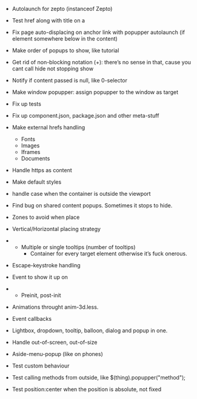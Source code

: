 * Autolaunch for zepto (instanceof Zepto) 

* Test href along with title on a

* Fix page auto-displacing on anchor link with popupper autolaunch (if element somewhere below in the content)

* Make order of popups to show, like tutorial

* Get rid of non-blocking notation (+): there’s no sense in that, cause you cant call hide not stopping show

* Notify if content passed is null, like 0-selector

* Make window popupper: assign popupper to the window as target

* Fix up tests
* Fix up component.json, package.json and other meta-stuff

* Make external hrefs handling
	* Fonts
	* Images
	* Iframes
	* Documents

* Handle https as content

* Make default styles

* handle case when the container is outside the viewport

* Find bug on shared content popups. Sometimes it stops to hide.

* Zones to avoid when place
* Vertical/Horizontal placing strategy
* + Multiple or single tooltips (number of tooltips)
	* Container for every target element otherwise it’s fuck onerous.
* Escape-keystroke handling
* Event to show it up on
* + Preinit, post-init
* Animations throught anim-3d.less.
* Event callbacks
* Lightbox, dropdown, tooltip, balloon, dialog and popup in one.

* Handle out-of-screen, out-of-size

* Aside-menu-popup (like on phones)

* Test custom behaviour

* Test calling methods from outside, like $(thing).popupper("method");

* Test position:center when the position is absolute, not fixed

